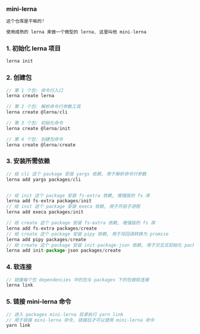 ### mini-lerna

```js
这个仓库是干嘛的?

使用成熟的 lerna 来做一个微型的 lerna, 这里叫他 mini-lerna
```

### 1. 初始化 lerna 项目

```js
lerna init
```

### 2. 创建包

```js
// 第 1 个包: 命令行入口
lerna create lerna

// 第 2 个包: 解析命令行参数工具
lerna create @lerna/cli

// 第 3 个包: 初始化命令
lerna create @lerna/init

// 第 4 个包: 创建包命令
lerna create @lerna/create
```

### 3. 安装所需依赖

```js
// 给 cli 这个 package 安装 yargs 依赖, 用于解析命令行参数
lerna add yargs packages/cli


// 给 init 这个 package 安装 fs-extra 依赖, 增强版的 fs 库
lerna add fs-extra packages/init
// 给 init 这个 package 安装 execa 依赖, 用于开启子进程
lerna add execa packages/init

// 给 create 这个 package 安装 fs-extra 依赖, 增强版的 fs 库
lerna add fs-extra packages/create
// 给 create 这个 package 安装 pipy 依赖, 用于将回调转换为 promise
lerna add pipy packages/create
// 给 create 这个 package 安装 init-package-json 依赖, 用于交互式初始化 package.json
lerna add init-package-json packages/create
```

### 4. 软连接

```js
// 链接每个包 dependencies 中的包与 packages 下的包做软连接
lerna link
```

### 5. 链接 mini-lerna 命令

```js
// 进入 packages mini-lerna 目录执行 yarn link
// 用于链接 mini-lerna 命令, 链接后才可以使用 mini-lerna 命令
yarn link
```
